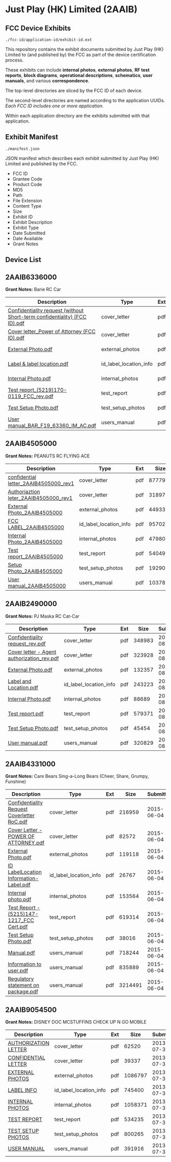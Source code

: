 # Just Play (HK) Limited (2AAIB)
## FCC Device Exhibits

```
./fcc-id/application-id/exhibit-id.ext
```

This repository contains the exhibit documents submitted by Just Play (HK) Limited to (and published by) the FCC as part of the device certification process.

These exhibits can include **internal photos**, **external photos**, **RF test reports**, **block diagrams**, **operational descriptions**, **schematics**, **user manuals**, and various **correspondence**.

The top-level directories are sliced by the FCC ID of each device.

The second-level directories are named according to the application UUIDs. *Each FCC ID includes one or more application.*

Within each application directory are the exhibits submitted with that application. 

## Exhibit Manifest

```
./manifest.json
```

JSON manifest which describes each exhibit submitted by Just Play (HK) Limited and published by the FCC.

- FCC ID
- Grantee Code
- Product Code
- MD5
- Path
- File Extension
- Content Type
- Size
- Exhibit ID
- Exhibit Description
- Exhibit Type
- Date Submitted
- Date Available
- Grant Notes

## Device List
## 2AAIB6336000
**Grant Notes:** Barie RC Car

| Description | Type | Ext | Size | Submitted | Available |
| ----------- | ---- | --- | ---- | --------- | --------- |
| [Confidentiality request (without Short-term confidentiality) (FCC ID).pdf](2AAIB6336000/6ffdd5d48b5be65ae0e2264c38c73252/4382056.pdf) | cover_letter | pdf | 371133 | 2019-08-01 | 2019-08-01 |
| [Cover letter_Power of Attorney (FCC ID).pdf](2AAIB6336000/6ffdd5d48b5be65ae0e2264c38c73252/4382057.pdf) | cover_letter | pdf | 352043 | 2019-08-01 | 2019-08-01 |
| [External Photo.pdf](2AAIB6336000/6ffdd5d48b5be65ae0e2264c38c73252/4382058.pdf) | external_photos | pdf | 105260 | 2019-08-01 | 2019-08-01 |
| [Label & label location.pdf](2AAIB6336000/6ffdd5d48b5be65ae0e2264c38c73252/4382060.pdf) | id_label_location_info | pdf | 124425 | 2019-08-01 | 2019-08-01 |
| [Internal Photo.pdf](2AAIB6336000/6ffdd5d48b5be65ae0e2264c38c73252/4382059.pdf) | internal_photos | pdf | 135307 | 2019-08-01 | 2019-08-01 |
| [Test report_(5219)170-0119_FCC_rev.pdf](2AAIB6336000/6ffdd5d48b5be65ae0e2264c38c73252/4382064.pdf) | test_report | pdf | 3087425 | 2019-08-01 | 2019-08-01 |
| [Test Setup Photo.pdf](2AAIB6336000/6ffdd5d48b5be65ae0e2264c38c73252/4382065.pdf) | test_setup_photos | pdf | 1477962 | 2019-08-01 | 2019-08-01 |
| [User manual_BAR_F19_63360_IM_AC.pdf](2AAIB6336000/6ffdd5d48b5be65ae0e2264c38c73252/4382066.pdf) | users_manual | pdf | 1538203 | 2019-08-01 | 2019-08-01 |
## 2AAIB4505000
**Grant Notes:** PEANUTS RC FLYING ACE

| Description | Type | Ext | Size | Submitted | Available |
| ----------- | ---- | --- | ---- | --------- | --------- |
| [confidential letter_2AAIB4505000_rev1](2AAIB4505000/da8d229d49a9e1335a91148fb78d935e/2635735.pdf) | cover_letter | pdf | 877799 | 2015-06-04 | 2015-06-05 |
| [Authoriaztion leter_2AAIB4505000_rev1](2AAIB4505000/da8d229d49a9e1335a91148fb78d935e/2635734.pdf) | cover_letter | pdf | 318977 | 2015-06-04 | 2015-06-05 |
| [External Photo_2AAIB4505000](2AAIB4505000/da8d229d49a9e1335a91148fb78d935e/2635736.pdf) | external_photos | pdf | 449330 | 2015-06-04 | 2015-06-05 |
| [FCC LABEL_2AAIB4505000](2AAIB4505000/da8d229d49a9e1335a91148fb78d935e/2635738.pdf) | id_label_location_info | pdf | 957027 | 2015-06-04 | 2015-06-05 |
| [Internal Photo_2AAIB4505000](2AAIB4505000/da8d229d49a9e1335a91148fb78d935e/2635737.pdf) | internal_photos | pdf | 479802 | 2015-06-04 | 2015-06-05 |
| [Test report_2AAIB4505000](2AAIB4505000/da8d229d49a9e1335a91148fb78d935e/2635741.pdf) | test_report | pdf | 540499 | 2015-06-04 | 2015-06-05 |
| [Setup Photo_2AAIB4505000](2AAIB4505000/da8d229d49a9e1335a91148fb78d935e/2635742.pdf) | test_setup_photos | pdf | 192903 | 2015-06-04 | 2015-06-05 |
| [User manual_2AAIB4505000](2AAIB4505000/da8d229d49a9e1335a91148fb78d935e/2635743.pdf) | users_manual | pdf | 1037840 | 2015-06-04 | 2015-06-05 |
## 2AAIB2490000
**Grant Notes:** PJ Maska RC Cat-Car

| Description | Type | Ext | Size | Submitted | Available |
| ----------- | ---- | --- | ---- | --------- | --------- |
| [Confidentiality request_rev.pdf](2AAIB2490000/4fb9139eb0a2b61813bd8deb332fe81c/3505821.pdf) | cover_letter | pdf | 348983 | 2017-08-10 | 2017-08-10 |
| [Cover letter - Agent authorization_rev.pdf](2AAIB2490000/4fb9139eb0a2b61813bd8deb332fe81c/3505822.pdf) | cover_letter | pdf | 323928 | 2017-08-10 | 2017-08-10 |
| [External Photo.pdf](2AAIB2490000/4fb9139eb0a2b61813bd8deb332fe81c/3505823.pdf) | external_photos | pdf | 132357 | 2017-08-10 | 2017-08-10 |
| [Label and Location.pdf](2AAIB2490000/4fb9139eb0a2b61813bd8deb332fe81c/3505825.pdf) | id_label_location_info | pdf | 243223 | 2017-08-10 | 2017-08-10 |
| [Internal Photo.pdf](2AAIB2490000/4fb9139eb0a2b61813bd8deb332fe81c/3505824.pdf) | internal_photos | pdf | 88689 | 2017-08-10 | 2017-08-10 |
| [Test report.pdf](2AAIB2490000/4fb9139eb0a2b61813bd8deb332fe81c/3505829.pdf) | test_report | pdf | 579371 | 2017-08-10 | 2017-08-10 |
| [Test Setup Photo.pdf](2AAIB2490000/4fb9139eb0a2b61813bd8deb332fe81c/3505830.pdf) | test_setup_photos | pdf | 45454 | 2017-08-10 | 2017-08-10 |
| [User manual.pdf](2AAIB2490000/4fb9139eb0a2b61813bd8deb332fe81c/3505831.pdf) | users_manual | pdf | 320829 | 2017-08-10 | 2017-08-10 |
## 2AAIB4331000
**Grant Notes:** Care Bears Sing-a-Long Bears (Cheer, Share, Grumpy, Funshine)

| Description | Type | Ext | Size | Submitted | Available |
| ----------- | ---- | --- | ---- | --------- | --------- |
| [Confidentiality Request Coverletter RoC.pdf](2AAIB4331000/925458fb69cdbd3aed6c6db66c08df25/2635890.pdf) | cover_letter | pdf | 216959 | 2015-06-04 | 2015-06-04 |
| [Cover Letter - POWER OF ATTORNEY.pdf](2AAIB4331000/925458fb69cdbd3aed6c6db66c08df25/2635891.pdf) | cover_letter | pdf | 82572 | 2015-06-04 | 2015-06-04 |
| [External Photo.pdf](2AAIB4331000/925458fb69cdbd3aed6c6db66c08df25/2635877.pdf) | external_photos | pdf | 119118 | 2015-06-04 | 2015-06-04 |
| [ID LabelLocation Information- Label.pdf](2AAIB4331000/925458fb69cdbd3aed6c6db66c08df25/2635878.pdf) | id_label_location_info | pdf | 26767 | 2015-06-04 | 2015-06-04 |
| [Internal photo.pdf](2AAIB4331000/925458fb69cdbd3aed6c6db66c08df25/2635879.pdf) | internal_photos | pdf | 153564 | 2015-06-04 | 2015-06-04 |
| [Test Report - (5215)147-1217_FCC Cert.pdf](2AAIB4331000/925458fb69cdbd3aed6c6db66c08df25/2635883.pdf) | test_report | pdf | 619314 | 2015-06-04 | 2015-06-04 |
| [Test Setup Photo.pdf](2AAIB4331000/925458fb69cdbd3aed6c6db66c08df25/2635884.pdf) | test_setup_photos | pdf | 38016 | 2015-06-04 | 2015-06-04 |
| [Manual.pdf](2AAIB4331000/925458fb69cdbd3aed6c6db66c08df25/2635885.pdf) | users_manual | pdf | 718244 | 2015-06-04 | 2015-06-04 |
| [Information to user.pdf](2AAIB4331000/925458fb69cdbd3aed6c6db66c08df25/2635886.pdf) | users_manual | pdf | 835889 | 2015-06-04 | 2015-06-04 |
| [Regulatory statement on package.pdf](2AAIB4331000/925458fb69cdbd3aed6c6db66c08df25/2635887.pdf) | users_manual | pdf | 3214491 | 2015-06-04 | 2015-06-04 |
## 2AAIB9054500
**Grant Notes:** DISNEY DOC MCSTUFFINS CHECK UP N GO MOBILE

| Description | Type | Ext | Size | Submitted | Available |
| ----------- | ---- | --- | ---- | --------- | --------- |
| [AUTHORIZATION LETTER](2AAIB9054500/2d241d4db50e1e9d1618b78e6de61efd/2029808.pdf) | cover_letter | pdf | 62520 | 2013-07-31 | 2013-07-31 |
| [CONFIDENTIAL LETTER](2AAIB9054500/2d241d4db50e1e9d1618b78e6de61efd/2029809.pdf) | cover_letter | pdf | 39337 | 2013-07-31 | 2013-07-31 |
| [EXTERNAL PHOTOS](2AAIB9054500/2d241d4db50e1e9d1618b78e6de61efd/2029810.pdf) | external_photos | pdf | 1086797 | 2013-07-31 | 2013-07-31 |
| [LABEL INFO](2AAIB9054500/2d241d4db50e1e9d1618b78e6de61efd/2029812.pdf) | id_label_location_info | pdf | 745400 | 2013-07-31 | 2013-07-31 |
| [INTERNAL PHOTOS](2AAIB9054500/2d241d4db50e1e9d1618b78e6de61efd/2029811.pdf) | internal_photos | pdf | 1058371 | 2013-07-31 | 2013-07-31 |
| [TEST REPORT](2AAIB9054500/2d241d4db50e1e9d1618b78e6de61efd/2029813.pdf) | test_report | pdf | 534235 | 2013-07-31 | 2013-07-31 |
| [TEST SETUP PHOTOS](2AAIB9054500/2d241d4db50e1e9d1618b78e6de61efd/2029814.pdf) | test_setup_photos | pdf | 800265 | 2013-07-31 | 2013-07-31 |
| [USER MANUAL](2AAIB9054500/2d241d4db50e1e9d1618b78e6de61efd/2029815.pdf) | users_manual | pdf | 391916 | 2013-07-31 | 2013-07-31 |

